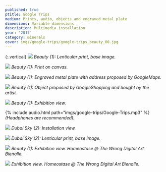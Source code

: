 ```yaml
---
published: true
ptitle: Google Trips
medium: Prints, audio, objects and engraved metal plate
dimensions: Variable dimensions
description: Multimedia installation
year: '2017'
category: minerals
cover: imgs/google-trips/google-trips_beauty_00.jpg
---
```

{:.vertical}
![]({{site.baseurl}}/imgs/google-trips/google-trips_beauty_base.jpg)
_Beauty (1): Lenticular print, base image._

![]({{site.baseurl}}/imgs/google-trips/google-trips_pintura.jpg)
_Beauty (1): Print on canvas._

![]({{site.baseurl}}/imgs/google-trips/google-trips_placa-metal.jpg)
_Beauty (1): Engraved metal plate with address proposed by GoogleMaps._

![]({{site.baseurl}}/imgs/google-trips/google-trips_rimel.jpg)
_Beauty (1): Object proposed by GoogleShopping and bought by the artist._

![]({{site.baseurl}}/imgs/google-trips/google-trips_instalacao_00.jpg)
_Beauty (1): Exhibition view._

{% include audio.html path="imgs/google-trips/Google-Trips.mp3" %}
_(Headphones are recommended)._

![]({{site.baseurl}}/imgs/google-trips/google-trips_dubai-sky_00.jpg)
_Dubai Sky (2): Installation view._

![]({{site.baseurl}}/imgs/google-trips/google-trips_dubai-sky_base.jpg)
_Dubai Sky (2): Lenticular print, base image._

![]({{site.baseurl}}/imgs/google-trips/google-trips_the-wrong_00.jpg)
_Beauty (1): Exhibition view. Homeostase @ The Wrong Digital Art Bienalle._

![]({{site.baseurl}}/imgs/google-trips/google-trips_the-wrong_01.jpg)
_Exhibition view. Homeostase @ The Wrong Digital Art Bienalle._
